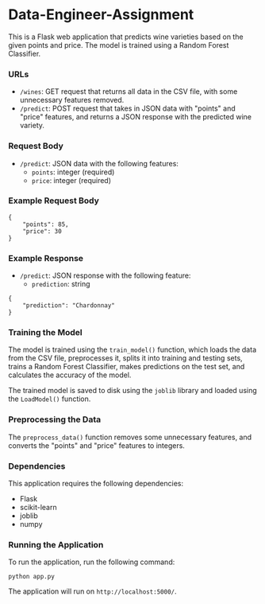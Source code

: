 # Data-Engineer-Assignment


This is a Flask web application that predicts wine varieties based on the given points and price. The model is trained using a Random Forest Classifier.

### URLs

- `/wines`: GET request that returns all data in the CSV file, with some unnecessary features removed.
- `/predict`: POST request that takes in JSON data with "points" and "price" features, and returns a JSON response with the predicted wine variety.

### Request Body

- `/predict`: JSON data with the following features:
  - `points`: integer (required)
  - `price`: integer (required)

### Example Request Body

```
{
    "points": 85,
    "price": 30
}
```

### Example Response

- `/predict`: JSON response with the following feature:
  - `prediction`: string
```
{
    "prediction": "Chardonnay"
}
```

### Training the Model

The model is trained using the `train_model()` function, which loads the data from the CSV file, preprocesses it, splits it into training and testing sets, trains a Random Forest Classifier, makes predictions on the test set, and calculates the accuracy of the model.

The trained model is saved to disk using the `joblib` library and loaded using the `LoadModel()` function.

### Preprocessing the Data

The `preprocess_data()` function removes some unnecessary features, and converts the "points" and "price" features to integers.

### Dependencies

This application requires the following dependencies:
- Flask
- scikit-learn
- joblib
- numpy

### Running the Application

To run the application, run the following command:

```
python app.py
```

The application will run on `http://localhost:5000/`.
